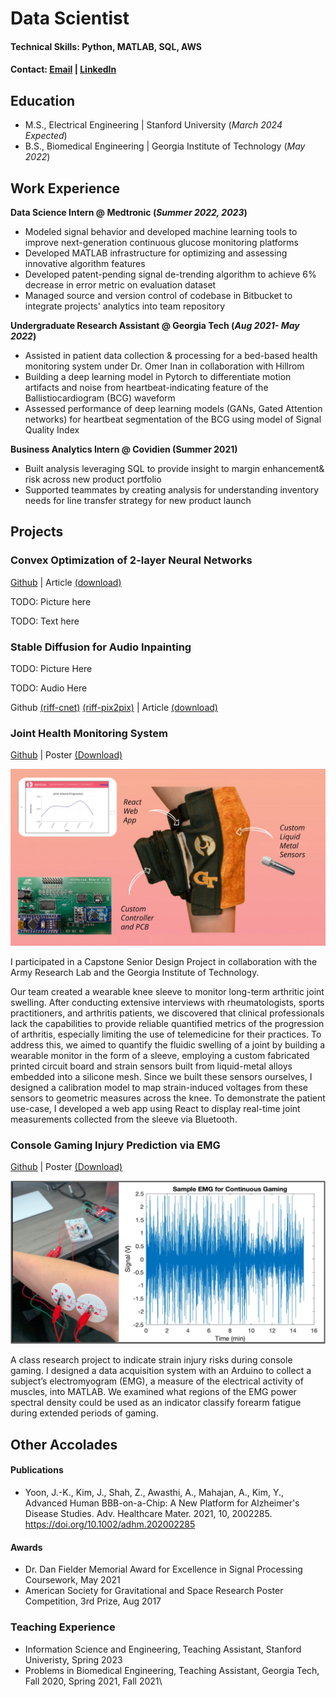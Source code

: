 # Data Scientist

#### Technical Skills: Python, MATLAB, SQL, AWS

#### Contact: [Email](mailto:zshah9@stanford.edu) | [LinkedIn](https://www.linkedin.com/in/zacharyshah/)

## Education
- M.S., Electrical Engineering      |     Stanford University (_March 2024 Expected_)	 			        		
- B.S., Biomedical Engineering      |     Georgia Institute of Technology (_May 2022_)

## Work Experience

**Data Science Intern @ Medtronic (_Summer 2022, 2023_)**
- Modeled signal behavior and developed machine learning tools to improve next-generation continuous glucose monitoring platforms
- Developed MATLAB infrastructure for optimizing and assessing innovative algorithm features
- Developed patent-pending signal de-trending algorithm to achieve 6% decrease in error metric on evaluation dataset
- Managed source and version control of codebase in Bitbucket to integrate projects' analytics into team repository

**Undergraduate Research Assistant @ Georgia Tech (_Aug 2021- May 2022_)**
- Assisted in patient data collection & processing for a bed-based health monitoring system under Dr. Omer Inan in collaboration with Hillrom
- Building a deep learning model in Pytorch to differentiate motion artifacts and noise from heartbeat-indicating feature of the Ballistiocardiogram (BCG) waveform
- Assessed performance of deep learning models (GANs, Gated Attention networks) for heartbeat segmentation of the BCG using model of Signal Quality Index

**Business Analytics Intern @ Covidien (Summer 2021)**
- Built analysis leveraging SQL to provide insight to margin enhancement\& risk across new product portfolio
- Supported teammates by creating analysis for understanding inventory needs for line transfer strategy for new product launch

## Projects

### Convex Optimization of 2-layer Neural Networks
[Github](https://github.com/zachary-shah/admmNN) | Article [(download)]()

TODO: Picture here

TODO: Text here

### Stable Diffusion for Audio Inpainting

TODO: Picture Here

TODO: Audio Here

Github [(riff-cnet)](https://github.com/zachary-shah/riff-cnet) [(riff-pix2pix)](https://github.com/zachary-shah/riff-pix2pix) | Article [(download)]()


### Joint Health Monitoring System

[Github](https://github.gatech.edu/zshah9/sentrac) | Poster <a id="raw-url" href="https://raw.githubusercontent.com/zachary-shah/zachary-shah.github.io/master/assets/writing/JointHealthMonitor.pdf
">(Download)</a>

![KneeMonitor](assets/img/KneeMonitor.png)

I participated in a Capstone Senior Design Project in collaboration with the Army Research Lab and the Georgia Institute of Technology.

Our team created a wearable knee sleeve to monitor long-term arthritic joint swelling. After conducting extensive interviews with rheumatologists, sports practitioners, and arthritis patients, we discovered that clinical professionals lack the capabilities to provide reliable quantified metrics of the progression of arthritis, especially limiting the use of telemedicine for their practices. To address this, we aimed to quantify the fluidic swelling of a joint by building a wearable monitor in the form of a sleeve, employing a custom fabricated printed circuit board and strain sensors built from liquid-metal alloys embedded into a silicone mesh. Since we built these sensors ourselves, I designed a calibration model to map strain-induced voltages from these sensors to geometric measures across the knee. To demonstrate the patient use-case, I developed a web app using React to display real-time joint measurements collected from the sleeve via Bluetooth.

### Console Gaming Injury Prediction via EMG

[Github](https://github.com/zachary-shah/emg-rsi-indicator) | Poster <a id="raw-url" href="https://raw.githubusercontent.com/zachary-shah/zachary-shah.github.io/master/assets/writing/ConsoleGamingEMGforRSI.pdf
">(Download)</a>

![EMGForGaming](assets/img/EMGForGaming.png)

A class research project to indicate strain injury risks during console gaming. I designed a data acquisition system with an Arduino to collect a subject’s electromyogram (EMG), a measure of the electrical activity of muscles, into MATLAB. We examined what regions of the EMG power spectral density could be used as an indicator classify forearm fatigue during extended periods of gaming. 

## Other Accolades

#### Publications
- Yoon, J.-K., Kim, J., Shah, Z., Awasthi, A., Mahajan, A., Kim, Y., Advanced Human BBB-on-a-Chip: A New Platform for Alzheimer's Disease Studies. Adv. Healthcare Mater. 2021, 10, 2002285. https://doi.org/10.1002/adhm.202002285

#### Awards
- Dr. Dan Fielder Memorial Award for Excellence in Signal Processing Coursework, May 2021
- American Society for Gravitational and Space Research Poster Competition, 3rd Prize, Aug 2017

### Teaching Experience
- Information Science and Engineering, Teaching Assistant, Stanford Univeristy, Spring 2023
- Problems in Biomedical Engineering, Teaching Assistant, Georgia Tech, Fall 2020, Spring 2021, Fall 2021\